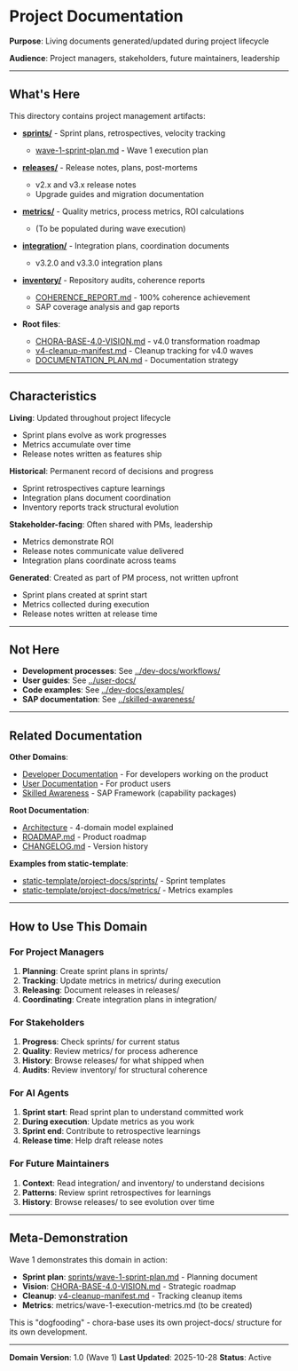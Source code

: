 # Project Documentation

**Purpose**: Living documents generated/updated during project lifecycle

**Audience**: Project managers, stakeholders, future maintainers, leadership

---

## What's Here

This directory contains project management artifacts:

- **[sprints/](sprints/)** - Sprint plans, retrospectives, velocity tracking
  - [wave-1-sprint-plan.md](sprints/wave-1-sprint-plan.md) - Wave 1 execution plan

- **[releases/](releases/)** - Release notes, plans, post-mortems
  - v2.x and v3.x release notes
  - Upgrade guides and migration documentation

- **[metrics/](metrics/)** - Quality metrics, process metrics, ROI calculations
  - (To be populated during wave execution)

- **[integration/](integration/)** - Integration plans, coordination documents
  - v3.2.0 and v3.3.0 integration plans

- **[inventory/](inventory/)** - Repository audits, coherence reports
  - [COHERENCE_REPORT.md](inventory/COHERENCE_REPORT.md) - 100% coherence achievement
  - SAP coverage analysis and gap reports

- **Root files**:
  - [CHORA-BASE-4.0-VISION.md](CHORA-BASE-4.0-VISION.md) - v4.0 transformation roadmap
  - [v4-cleanup-manifest.md](v4-cleanup-manifest.md) - Cleanup tracking for v4.0 waves
  - [DOCUMENTATION_PLAN.md](DOCUMENTATION_PLAN.md) - Documentation strategy

---

## Characteristics

**Living**: Updated throughout project lifecycle
- Sprint plans evolve as work progresses
- Metrics accumulate over time
- Release notes written as features ship

**Historical**: Permanent record of decisions and progress
- Sprint retrospectives capture learnings
- Integration plans document coordination
- Inventory reports track structural evolution

**Stakeholder-facing**: Often shared with PMs, leadership
- Metrics demonstrate ROI
- Release notes communicate value delivered
- Integration plans coordinate across teams

**Generated**: Created as part of PM process, not written upfront
- Sprint plans created at sprint start
- Metrics collected during execution
- Release notes written at release time

---

## Not Here

- **Development processes**: See [../dev-docs/workflows/](../dev-docs/workflows/)
- **User guides**: See [../user-docs/](../user-docs/)
- **Code examples**: See [../dev-docs/examples/](../dev-docs/examples/)
- **SAP documentation**: See [../skilled-awareness/](../skilled-awareness/)

---

## Related Documentation

**Other Domains**:
- [Developer Documentation](../dev-docs/) - For developers working on the product
- [User Documentation](../user-docs/) - For product users
- [Skilled Awareness](../skilled-awareness/) - SAP Framework (capability packages)

**Root Documentation**:
- [Architecture](../ARCHITECTURE.md) - 4-domain model explained
- [ROADMAP.md](../../ROADMAP.md) - Product roadmap
- [CHANGELOG.md](../../CHANGELOG.md) - Version history

**Examples from static-template**:
- [static-template/project-docs/sprints/](../../static-template/project-docs/sprints/) - Sprint templates
- [static-template/project-docs/metrics/](../../static-template/project-docs/metrics/) - Metrics examples

---

## How to Use This Domain

### For Project Managers

1. **Planning**: Create sprint plans in sprints/
2. **Tracking**: Update metrics in metrics/ during execution
3. **Releasing**: Document releases in releases/
4. **Coordinating**: Create integration plans in integration/

### For Stakeholders

1. **Progress**: Check sprints/ for current status
2. **Quality**: Review metrics/ for process adherence
3. **History**: Browse releases/ for what shipped when
4. **Audits**: Review inventory/ for structural coherence

### For AI Agents

1. **Sprint start**: Read sprint plan to understand committed work
2. **During execution**: Update metrics as you work
3. **Sprint end**: Contribute to retrospective learnings
4. **Release time**: Help draft release notes

### For Future Maintainers

1. **Context**: Read integration/ and inventory/ to understand decisions
2. **Patterns**: Review sprint retrospectives for learnings
3. **History**: Browse releases/ to see evolution over time

---

## Meta-Demonstration

Wave 1 demonstrates this domain in action:
- **Sprint plan**: [sprints/wave-1-sprint-plan.md](sprints/wave-1-sprint-plan.md) - Planning document
- **Vision**: [CHORA-BASE-4.0-VISION.md](CHORA-BASE-4.0-VISION.md) - Strategic roadmap
- **Cleanup**: [v4-cleanup-manifest.md](v4-cleanup-manifest.md) - Tracking cleanup items
- **Metrics**: metrics/wave-1-execution-metrics.md (to be created)

This is "dogfooding" - chora-base uses its own project-docs/ structure for its own development.

---

**Domain Version**: 1.0 (Wave 1)
**Last Updated**: 2025-10-28
**Status**: Active
